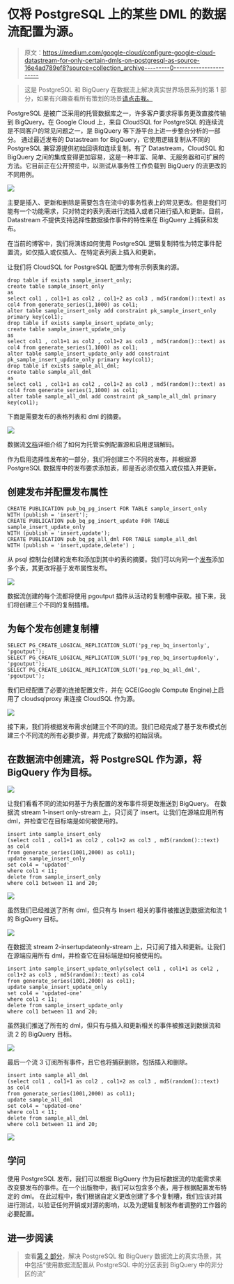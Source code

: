 # 仅将 PostgreSQL 上的某些 DML 的数据流配置为源。

> 原文：<https://medium.com/google-cloud/configure-google-cloud-datastream-for-only-certain-dmls-on-postgresql-as-source-16e4ad789ef8?source=collection_archive---------0----------------------->

> 这是 PostgreSQL 和 BigQuery 在数据流上解决真实世界场景系列的第 1 部分，如果有兴趣查看所有策划的场景[请点击我。](https://mahtodeepak.medium.com/solving-real-world-scenarios-on-datastream-for-postgresql-and-bigquery-b79334a065fc)

PostgreSQL 是被广泛采用的托管数据库之一，许多客户要求将事务更改直接传输到 BigQuery。在 Google Cloud 上，来自 CloudSQL for PostgreSQL 的连续流是不同客户的常见问题之一，是 BigQuery 等下游平台上进一步整合分析的一部分。
通过最近发布的 Datastream for BigQuery，它使用逻辑复制从不同的 PostgreSQL 兼容源提供初始回填和连续复制。有了 Datastream，CloudSQL 和 BigQuery 之间的集成变得更加容易，这是一种丰富、简单、无服务器和可扩展的方法。它目前正在公开预览中，以测试从事务性工作负载到 BigQuery 的流更改的不同用例。

![](img/5213473c5a20e155adacc3581214a63f.png)

主要是插入、更新和删除是需要包含在流中的事务性表上的常见更改。但是我们可能有一个功能需求，只对特定的表列表进行流插入或者只进行插入和更新。目前，Datastream 不提供支持选择性数据操作事件的特性来在 BigQuery 上捕获和发布。

在当前的博客中，我们将演练如何使用 PostgreSQL 逻辑复制特性为特定事件配置流，如仅插入或仅插入、在特定表列表上插入和更新。

让我们将 CloudSQL for PostgreSQL 配置为带有示例表集的源。

```
drop table if exists sample_insert_only;
create table sample_insert_only
as
select col1 , col1+1 as col2 , col1+2 as col3 , md5(random()::text) as col4 from generate_series(1,1000) as col1;
alter table sample_insert_only add constraint pk_sample_insert_only primary key(col1);
drop table if exists sample_insert_update_only;
create table sample_insert_update_only
as
select col1 , col1+1 as col2 , col1+2 as col3 , md5(random()::text) as col4 from generate_series(1,1000) as col1;
alter table sample_insert_update_only add constraint pk_sample_insert_update_only primary key(col1);
drop table if exists sample_all_dml;
create table sample_all_dml
as
select col1 , col1+1 as col2 , col1+2 as col3 , md5(random()::text) as col4 from generate_series(1,1000) as col1;
alter table sample_all_dml add constraint pk_sample_all_dml primary key(col1);
```

下面是需要发布的表格列表和 dml 的摘要。

![](img/ab27b0b3c94db47cd7a6e7e30bf9d9dc.png)

数据流[文档](https://cloud.google.com/datastream/docs/configure-your-source-postgresql-database#csqlforpostgresql)详细介绍了如何为托管实例配置源和启用逻辑解码。

作为启用选择性发布的一部分，我们将创建三个不同的发布，并根据源 PostgreSQL 数据库中的发布要求添加表，即是否必须仅插入或仅插入并更新。

## 创建发布并配置发布属性

```
CREATE PUBLICATION pub_bq_pg_insert FOR TABLE sample_insert_only 
WITH (publish = 'insert');
CREATE PUBLICATION pub_bq_pg_insert_update FOR TABLE sample_insert_update_only 
WITH (publish = 'insert,update');
CREATE PUBLICATION pub_bq_pg_all_dml FOR TABLE sample_all_dml 
WITH (publish = 'insert,update,delete') ;
```

从 psql 控制台创建的发布和添加到其中的表的摘要。我们可以向同一个[发布](https://www.postgresql.org/docs/14/sql-alterpublication.html)添加多个表，其更改将基于发布属性发布。

![](img/712e4cf6ad151e3515290f2095e56fea.png)

数据流创建的每个流都将使用 pgoutput 插件从活动的复制槽中获取。接下来，我们将创建三个不同的复制插槽。

## 为每个发布创建复制槽

```
SELECT PG_CREATE_LOGICAL_REPLICATION_SLOT('pg_rep_bq_insertonly', 'pgoutput');
SELECT PG_CREATE_LOGICAL_REPLICATION_SLOT('pg_rep_bq_insertupdonly', 'pgoutput');
SELECT PG_CREATE_LOGICAL_REPLICATION_SLOT('pg_rep_bq_all_dml', 'pgoutput');
```

我们已经配置了必要的连接配置文件，并在 GCE(Google Compute Engine)上启用了 cloudsqlproxy 来连接 CloudSQL 作为源。

![](img/5a3fdb3d7fb3a6db3536e2b149e47d3e.png)

接下来，我们将根据发布需求创建三个不同的流。我们已经完成了基于发布模式创建三个不同流的所有必要步骤，并完成了数据的初始回填。

## 在数据流中创建流，将 PostgreSQL 作为源，将 BigQuery 作为目标。

![](img/b362c5c1e190720eb8d6d6c99f7468eb.png)

让我们看看不同的流如何基于为表配置的发布事件将更改推送到 BigQuery。
在数据流 stream 1-insert only-stream 上，只订阅了 insert。让我们在源端应用所有 dml，并检查它在目标端是如何被使用的。

```
insert into sample_insert_only
(select col1 , col1+1 as col2 , col1+2 as col3 , md5(random()::text) as col4 
from generate_series(1001,2000) as col1);
update sample_insert_only
set col4 = 'updated'
where col1 < 11;
delete from sample_insert_only
where col1 between 11 and 20;
```

![](img/9ad4823db009b7fb9a17bcc351511272.png)

虽然我们已经推送了所有 dml，但只有与 Insert 相关的事件被推送到数据流和流 1 的 BigQuery 目标。

![](img/b7611c37b11a8fde5a0725d851bf0ad6.png)

在数据流 stream 2-insertupdateonly-stream 上，只订阅了插入和更新。让我们在源端应用所有 dml，并检查它在目标端是如何被使用的。

```
insert into sample_insert_update_only(select col1 , col1+1 as col2 , 
col1+2 as col3 , md5(random()::text) as col4 
from generate_series(1001,2000) as col1);
update sample_insert_update_only
set col4 = 'updated-one'
where col1 < 11;
delete from sample_insert_update_only
where col1 between 11 and 20;
```

虽然我们推送了所有的 dml，但只有与插入和更新相关的事件被推送到数据流和流 2 的 BigQuery 目标。

![](img/603904d68e5b2c75e69f76d5eb08c8b1.png)

最后一个流 3 订阅所有事件，且它也将捕获删除，包括插入和删除。

```
insert into sample_all_dml
(select col1 , col1+1 as col2 , col1+2 as col3 , md5(random()::text) as col4 
from generate_series(1001,2000) as col1);
update sample_all_dml
set col4 = 'updated-one'
where col1 < 11;
delete from sample_all_dml
where col1 between 11 and 20;
```

![](img/52fdc65b8615e45c2bf9f3a55f95450a.png)

## 学问

使用 PostgreSQL 发布，我们可以根据 BigQuery 作为目标数据流的功能需求来改变要发布的事件。在一个出版物中，我们可以包含多个表，用于根据配置发布特定的 dml。
在此过程中，我们根据自定义更改创建了多个复制槽，我们应该对其进行测试，以验证任何开销或对源的影响，以及为逻辑复制发布者调整的工作器的必要配置。

## 进一步阅读

> 查看[第 2 部分](/google-cloud/configure-streams-from-partition-table-in-postgresql-to-non-partition-in-bigquery-using-datastream-3238fe3321d9)，解决 PostgreSQL 和 BigQuery 数据流上的真实场景，其中包括“使用数据流配置从 PostgreSQL 中的分区表到 BigQuery 中的非分区的流”